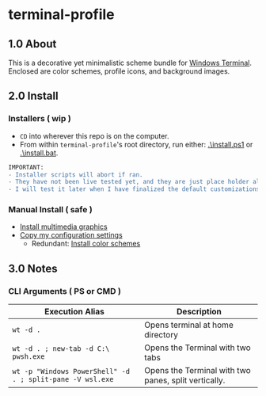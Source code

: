 # terminal-profile

## 1.0 About

This is a decorative yet minimalistic scheme bundle for [Windows Terminal]( https://github.com/microsoft/terminal ). Enclosed are color schemes, profile icons, and background images.

## 2.0 Install

### Installers ( wip )

* ```CD``` into wherever this repo is on the computer.
* From within ```terminal-profile```'s root directory, run either: [.\install.ps1](install.ps1) or [.\install.bat](install.bat).

```diff
IMPORTANT:
- Installer scripts will abort if ran. 
- They have not been live tested yet, and they are just place holder algorithms. 
- I will test it later when I have finalized the default customizations.
```

### Manual Install ( safe )

* [Install multimedia graphics](RoamingState/README.md)
* [Copy my configuration settings](LocalState/README.md)
    * Redundant: [Install color schemes](color-schemes/README.md)

## 3.0 Notes

### CLI Arguments ( PS or CMD )

| Execution Alias | Description |
| --- | --- |
| ```wt -d . ``` | Opens terminal at home directory |
| ```wt -d . ; new-tab -d C:\ pwsh.exe``` | Opens the Terminal with two tabs |
| ```wt -p "Windows PowerShell" -d . ; split-pane -V wsl.exe``` | Opens the Terminal with two panes, split vertically. |
